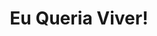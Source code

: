 ---
title: 'Eu Queria Viver!'
author_name: Victor Palla
year: y1958
origin: Portugal
type: book cover
tags: [fiction, black, blue, red]
ref: RS.010.0087
thumbnail_image_path: /images/RS.010.0087-eu-queria-viver-thumbnail.jpg
image_path: /images/RS.010.0087-eu-queria-viver.jpg
layout: artifact
---
